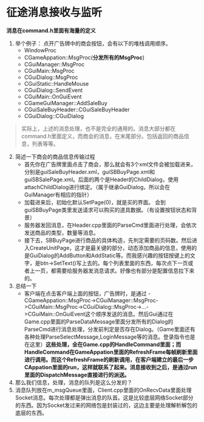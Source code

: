 # 征途消息接收与监听
**消息在command.h里面有海量的定义**
1. 举个例子：
点开广告牌中的商会按钮，会有以下的堆栈调用顺序。
    - WindowProc
    - CGameAppation::MsgProc(**分发所有的MsgProc**)
    - CGuiManager::MsgProc
    - CGuiMain::MsgProc
    - CGuiDialog::MsgProc
    - CGuiStatic::HandleMouse
    - CGuiDialog::SendEvent
    - CGuiMain::OnGuiEvent
    - CGameGuiManager::AddSaleBuy
    - CGuiSaleBuyHeader::CGuiSaleBuyHeader
    - CGuiDialog::CGuiDialog
>实际上，上述的消息处理，也不是完全的通用的。消息大部分都在command.h里面定义，而商会的消息，在末尾部分。包括返回的商品信息，列表等等。
2. 简述一下商会的商品信息传输过程
    - 首先你在广告牌里面点击了商会，那么就会有3个xml文件会被加载进来，分别是guiSaleBuyHeader.xml，guiSBBuyPage.xml和guiSBSalePage.xml。后面的两个是Header的ChildDialog，使用attachChildDialog进行绑定。（属于继承GuiDialog，所以会在GuiManager有相应的指针）
    - 加载进来后，初始化默认SetPage(0)，就是买的界面。 会到guiSBBuyPage类里发送请求可以购买的道具数据。（有设置按钮状态和背景）
    - 服务器发回消息，在Header.cpp里面的ParseCmd里面进行处理，会依次发送商品的类型，数量等消息。
    - 接下去，SBBuyPage进行商品的具体构造，先判定需要的页码数。然后进入CreateUnitPage，这才是最关键的部分，动态添加商品的信息，使用的是GuiDialog的AddButton和AddStatic等。而我感兴趣的按钮按键上的文字，是btn->SetText()写上去的。每个列表里面的东西，每次点下一页或者上一页，都需要给服务器发消息请求。好像也有部分是配置信息拉下来的。
3. 总结一下
    - 客户端在点击客户端上面的按钮，广告牌时，是通过  - CGameAppation::MsgProc->CGuiManager::MsgProc->CGuiMain::MsgProc->CGuiDialog::MsgProc->...->CGuiMain::OnGuiEvent这个顺序发送的消息。然后Gui通过在Game.cpp里面的ParseDataMessage里面分发所有的Dialog的ParseCmd进行消息处理，分发前判定是否存在Dialog。（Game里面还有各种处理ParseSelectMessage,LoginMessage等的消息。登录指令也是在这里）**这些处理，全在Game.cpp的HandleCommand里面；而HandleCommand在GameAppation里面的RefreshFrame每帧刷新里面进行调用。而这个RefreshFrame的刷新调用，在客户端建立的最后一步CAppation里面的run，这样就联系了起来。消息接收到之后，是通过run里面的DispatchMessage直接进行的派送。**
4. 那么我们信息，处理，消息的队列是这么分发的？
5. 消息队列放在m_msgQueue里面，Client.cpp里面的OnRecvData里面处理Socket消息。每次处理都是弹出消息的队首。这是比较底层网络Socket部分的东西。因为Socket发过来的网络包是封装过的，这边主要是处理解析解包的底层的东西。